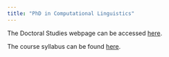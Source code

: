 ```yaml
---
title: "PhD in Computational Linguistics"
---
```

The Doctoral Studies webpage can be accessed [here](https://www.gu.se/en/flov/doctoral-studies).

The course syllabus can be found [here](https://medarbetarportalen.gu.se/digitalAssets/1656/1656982_asp-fd-datalingvistik-2016-eng.pdf).
